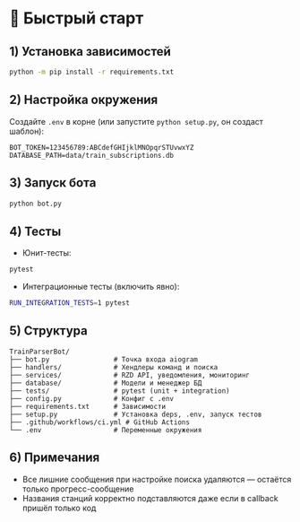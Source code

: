 # 🚀 Быстрый старт

## 1) Установка зависимостей
```bash
python -m pip install -r requirements.txt
```

## 2) Настройка окружения
Создайте `.env` в корне (или запустите `python setup.py`, он создаст шаблон):
```
BOT_TOKEN=123456789:ABCdefGHIjklMNOpqrSTUvwxYZ
DATABASE_PATH=data/train_subscriptions.db
```

## 3) Запуск бота
```bash
python bot.py
```

## 4) Тесты
- Юнит-тесты:
```bash
pytest
```
- Интеграционные тесты (включить явно):
```bash
RUN_INTEGRATION_TESTS=1 pytest
```

## 5) Структура
```
TrainParserBot/
├── bot.py                # Точка входа aiogram
├── handlers/             # Хендлеры команд и поиска
├── services/             # RZD API, уведомления, мониторинг
├── database/             # Модели и менеджер БД
├── tests/                # pytest (unit + integration)
├── config.py             # Конфиг с .env
├── requirements.txt      # Зависимости
├── setup.py              # Установка deps, .env, запуск тестов
├── .github/workflows/ci.yml # GitHub Actions
└── .env                  # Переменные окружения
```

## 6) Примечания
- Все лишние сообщения при настройке поиска удаляются — остаётся только прогресс-сообщение
- Названия станций корректно подставляются даже если в callback пришёл только код




